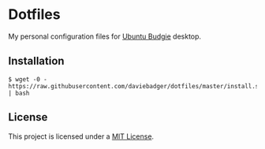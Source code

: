 # Dotfiles

My personal configuration files for [Ubuntu Budgie][Ubuntu Budgie] desktop.

[Ubuntu Budgie]: https://ubuntubudgie.org/

## Installation

```
$ wget -0 - https://raw.githubusercontent.com/daviebadger/dotfiles/master/install.sh | bash
```

## License

This project is licensed under a [MIT License](LICENSE).
